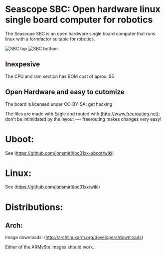 Seascope SBC: Open hardware linux single board computer for robotics
====================================================================

The Seascope SBC is an open hardware single board computer that runs
linux with a formfactor suitable for robotics. 

![SBC top](https://raw.github.com/malvira/seascope-sbc/master/cpu-top.jpg)
![SBC bottom](https://raw.github.com/malvira/seascope-sbc/master/cpu-bottom.jpg)

Inexpesive
----------

The CPU and ram section has BOM cost of aprox. $5

Open Hardware and easy to cutomize
----------------------------------

The board is licensed under CC-BY-SA: get hacking

The files are made with Eagle and routed with
(http://www.freerouting.net); don't be intimidated by the layout ---
freerouting makes changes very easy!

Uboot:
======

See (https://github.com/jonsmirl/lpc31xx-uboot/wiki)

Linux:
======

See (https://github.com/jonsmirl/lpc31xx/wiki)

Distributions:
==============

Arch:
-----

Image downloads:
(http://archlinuxarm.org/developers/downloads)

Either of the ARMv5te images should work.
